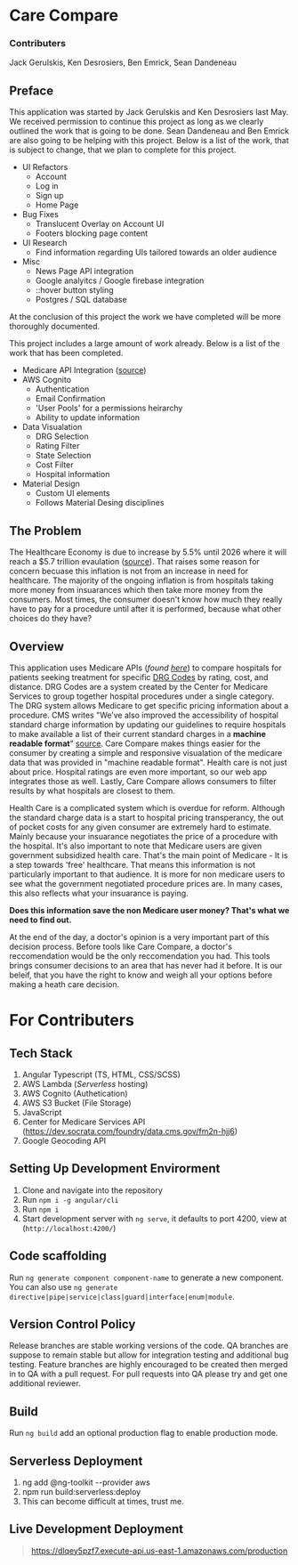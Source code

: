 # **Care Compare**
### Contributers
Jack Gerulskis, Ken Desrosiers, Ben Emrick, Sean Dandeneau


## Preface

This application was started by Jack Gerulskis and Ken Desrosiers last May. We received permission to continue this project as long as we clearly outlined the work that is going to be done. Sean Dandeneau and Ben Emrick are also going to be helping with this project. Below is a list of the work, that is subject to change, that we plan to complete for this project.

- UI Refactors
    - Account
    - Log in
    - Sign up
    - Home Page
- Bug Fixes
    - Translucent Overlay on Account UI
    - Footers blocking page content
- UI Research
    - Find information regarding UIs tailored towards an older audience
- Misc
    - News Page API integration
    - Google analyitcs / Google firebase integration
    - ::hover button styling
    - Postgres / SQL database

At the conclusion of this project the work we have completed will be more thoroughly documented.

This project includes a large amount of work already. Below is a list of the work that has been completed.

- Medicare API Integration ([source](https://dev.socrata.com/foundry/data.cms.gov/fm2n-hjj6))
- AWS Cognito
    - Authentication
    - Email Confirmation
    - 'User Pools' for a permissions heirarchy
    - Ability to update information
- Data Visualation
    - DRG Selection
    - Rating Filter
    - State Selection
    - Cost Filter
    - Hospital information
- Material Design
    - Custom UI elements
    - Follows Material Desing disciplines


## The Problem

The Healthcare Economy is due to increase by 5.5% until 2026 where it will reach a $5.7 trillion evaulation ([source](https://www.modernhealthcare.com/article/20190204/NEWS/190209984/hospital-price-growth-driving-healthcare-spending)). That raises some reason for concern becuase this inflation is not from an increase in need for healthcare. The majority of the ongoing inflation is from hospitals taking more money from insuarances which then take more money from the consumers. Most times, the consumer doesn't know how much they really have to pay for a procedure until after it is performed, because what other choices do they have?

## Overview

This application uses Medicare APIs (*found [here](https://dev.socrata.com/foundry/data.cms.gov/fm2n-hjj6)*) to compare hospitals for patients seeking treatment for specific [DRG Codes](https://www.cms.gov/Research-Statistics-Data-and-Systems/Statistics-Trends-and-Reports/MedicareFeeforSvcPartsAB/downloads/DRGdesc08.pdf) by rating, cost, and distance. DRG Codes are a system created by the Center for Medicare Services to group together hospital procedures under a single category. The DRG system allows Medicare to get specific pricing information about a procedure. CMS writes "We’ve also improved the accessibility of hospital standard charge information by updating our guidelines to require hospitals to make available a list of their current standard charges in a **machine readable format**" [source](https://www.cms.gov/blog/you-have-right-know-price). Care Compare makes things easier for the consumer by creating a simple and responsive visualation of the medicare data that was provided in "machine readable format". Health care is not just about price. Hospital ratings are even more important, so our web app integrates those as well. Lastly, Care Compare allows consumers to filter results by what hospitals are closest to them.

Health Care is a complicated system which is overdue for reform. Although the standard charge data is a start to hospital pricing transperancy, the out of pocket costs for any given consumer are extremely hard to estimate. Mainly because your insuarance negotiates the price of a procedure with the hospital. It's also important to note that Medicare users are given government subsidized health care. That's the main point of Medicare - It is a step towards 'free' healthcare. That means this information is not particularly important to that audience. It is more for non medicare users to see what the government negotiated procedure prices are. In many cases, this also reflects what your insuarance is paying.

**Does this information save the non Medicare user money? That's what we need to find out.**

At the end of the day, a doctor's opinion is a very important part of this decision process. Before tools like Care Compare, a doctor's reccomendation would be the only reccomendation you had. This tools brings consumer decisions to an area that has never had it before. It is our beleif, that you have the right to know and weigh all your options before making a heath care decision.

# **For Contributers**

## Tech Stack

1. Angular Typescript (TS, HTML, CSS/SCSS)
2. AWS Lambda (*Serverless* hosting)
3. AWS Cognito (Authetication)
4. AWS S3 Bucket (File Storage)
5. JavaScript
6. Center for Medicare Services API (https://dev.socrata.com/foundry/data.cms.gov/fm2n-hjj6)
7. Google Geocoding API

## Setting Up Development Envirorment

1. Clone and navigate into the repository
3. Run `npm i -g angular/cli`
2. Run `npm i`
4. Start development server with `ng serve`, it defaults to port 4200, view at (`http://localhost:4200/`)

## Code scaffolding

Run `ng generate component component-name` to generate a new component. You can also use `ng generate directive|pipe|service|class|guard|interface|enum|module`.

## Version Control Policy

Release branches are stable working versions of the code. QA branches are suppose to remain stable but allow for integration testing and additional bug testing. Feature branches are highly encouraged to be created then merged in to QA with a pull request. For pull requests into QA please try and get one additional reviewer.

## Build

Run `ng build` add an optional production flag to enable production mode.

## Serverless Deployment

1. ng add @ng-toolkit --provider aws
2. npm run build:serverless:deploy
3. This can become difficult at times, trust me.

## Live Development Deployment

> https://dlqey5pzf7.execute-api.us-east-1.amazonaws.com/production






